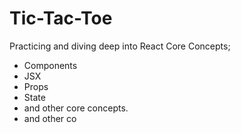 # Tic-Tac-Toe

Practicing and diving deep into React Core Concepts; 
- Components
- JSX
- Props
- State
- and other core concepts.
- and other co